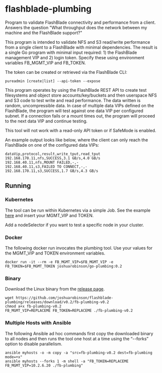 # flashblade-plumbing

Program to validate FlashBlade connectivity and performance from a client. Answers the question "What throughput does the network between my machine and the FlashBlade support?"

This program is intended to validate NFS and S3 read/write performance from a single client to a FlashBlade with minimal dependencies. The result is a single Go program with minimal input required: 1) the FlashBlade management VIP and 2) login token. Specify these using environment variables FB_MGMT_VIP and FB_TOKEN.

The token can be created or retrieved via the FlashBlade CLI:

```pureadmin [create|list] --api-token --expose```

This program operates by using the FlashBlade REST API to create test filesystems and object store accounts/key/buckets and then userspace NFS and S3 code to test write and read performance. The data written is random, uncompressible data. In case of multiple data VIPs defined on the FlashBlade, the program will test against one data VIP per configured subnet. If a connection fails or a mount times out, the program will proceed to the next data VIP and continue testing.

This tool will not work with a read-only API token or if SafeMode is enabled.

An example output looks like below, where the client can only reach the FlashBlade on one of the configured data VIPs:
```
dataVip,protocol,result,write_tput,read_tput
192.168.170.11,nfs,SUCCESS,3.1 GB/s,4.0 GB/s
192.168.40.11,nfs,MOUNT FAILED,-,-
192.168.40.11,s3,FAILED TO CONNECT,-,-
192.168.170.11,s3,SUCCESS,1.7 GB/s,4.3 GB/s
```

## Running

### Kubernetes

The tool can be run within Kubernetes via a simple Job.  See the example [here](k8s-runner.yaml) and insert your MGMT_VIP and TOKEN.

Add a nodeSelector if you want to test a specific node in your cluster.

### Docker

The following docker run invocates the plumbing tool. Use your values for the MGMT_VIP and TOKEN environment variables.

```docker run -it --rm -e FB_MGMT_VIP=$FB_MGMT_VIP -e FB_TOKEN=$FB_MGMT_TOKEN joshuarobinson/go-plumbing:0.2```

### Binary

Download the Linux binary from the [release page](https://github.com/joshuarobinson/flashblade-plumbing/releases/tag/v0.2).

```
wget https://github.com/joshuarobinson/flashblade-plumbing/releases/download/v0.2/fb-plumbing-v0.2
chmod a+x fb-plumbing-v0.2
FB_MGMT_VIP=REPLACEME FB_TOKEN=REPLACEME ./fb-plumbing-v0.2
```

### Multiple Hosts with Ansible

The following Ansible ad hoc commands first copy the downloaded binary to all nodes and then runs the tool one host at a time using the “--forks” option to disable parallelism.

```
ansible myhosts -o -m copy -a "src=fb-plumbing-v0.2 dest=fb-plumbing mode=+x"
ansible myhosts --forks 1 -m shell -a "FB_TOKEN=REPLACEME FB_MGMT_VIP=10.2.6.20 ./fb-plumbing"
```
